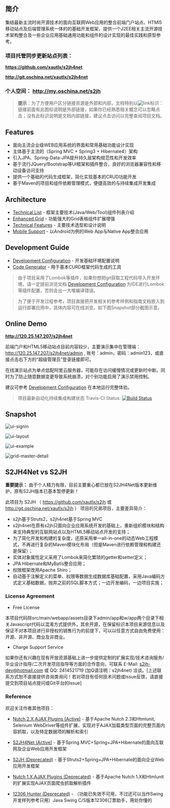 ## 简介

集结最新主流时尚开源技术的面向互联网Web应用的整合前端门户站点、HTMl5移动站点及后端管理系统一体的的基础开发框架，提供一个J2EE相关主流开源技术架构整合及一些企业应用基础通用功能和组件的设计实现的最佳实践和原型参考。

### 项目托管同步更新站点列表：

**https://github.com/xautlx/s2jh4net**

**http://git.oschina.net/xautlx/s2jh4net**

### 个人空间： http://my.oschina.net/s2jh

> **提示**：为了方便用户区分链接资源是外部和内部，文档特别以![link](http://git.oschina.net/xautlx/s2jh4net/raw/master/src/main/webapp/docs/markdown/images/link.gif)标识：链接前面有此图标说明是外部链接，如果你已经熟悉相关概念可以忽略点击；没有此标识说明是文档内部链接，建议点击访问以完整查阅项目文档。

## Features

* 面向主流企业级WEB应用系统的界面和常用基础功能设计实现
* 主体基于主流的（Spring MVC + Spring3 + Hibernate4）架构
* 引入JPA、Spring-Data-JPA提升持久层架构规范性和开发效率
* 基于流行JQuery/Bootstrap等UI框架和插件整合，良好的浏览器兼容性和移动设备访问支持
* 提供一个基础的代码生成框架，简化实现基本的CRUD功能开发
* 基于Maven的项目和组件依赖管理模式，便捷高效的与持续集成开发集成

## Architecture

* [Technical List](https://github.com/xautlx/s2jh4net/blob/master/src/main/webapp/docs/markdown/%E6%8A%80%E6%9C%AF%E5%88%97%E8%A1%A8.md) - 框架主要技术(Java/Web/Tool)组件列表介绍
* [Enhanced Grid](https://github.com/xautlx/s2jh4net/blob/master/src/main/webapp/docs/markdown/%E8%A1%A8%E6%A0%BC%E7%BB%84%E4%BB%B6.md) - 功能强大的Grid表格组件扩展增强
* [Technical Features](https://github.com/xautlx/s2jh4net/blob/master/src/main/webapp/docs/markdown/%E6%8A%80%E6%9C%AF%E7%89%B9%E6%80%A7.md) - 主要技术选型和设计说明
* [Mobile Support](https://github.com/xautlx/s2jh4net/blob/master/src/main/webapp/docs/markdown/%E7%A7%BB%E5%8A%A8%E6%94%AF%E6%8C%81.md) - 以Android为例的Web App与Native App整合应用

## Development Guide

* [Development Configuration](https://github.com/xautlx/s2jh4net/blob/master/src/main/webapp/docs/markdown/%E5%BC%80%E5%8F%91%E9%85%8D%E7%BD%AE.md) - 开发基础环境配置说明
* [Code Generator](https://github.com/xautlx/s2jh4net/blob/master/src/main/webapp/docs/markdown/%E4%BB%A3%E7%A0%81%E7%94%9F%E6%88%90.md) - 用于基本CURD框架代码生成的工具

> 由于项目采用了Lombok等插件，如果你想把git获取工程代码导入开发环境，请一定提前浏览文档 [Development Configuration](https://github.com/xautlx/s2jh4net/blob/master/src/main/webapp/docs/markdown/%E5%BC%80%E5%8F%91%E9%85%8D%E7%BD%AE.md) 为IDE进行Lombok等插件配置，否则会出一大堆编译错误。

> 为了便于开发过程参考，项目直接把开发相关的参考样例和指南文档嵌入到运行部署应用中，具体内容可在线浏览，如下图Snapshot部分截图示意。

## Online Demo

**http://120.25.147.207/s2jh4net**

前端门户和HTML5移动站点目前内容较少，主要演示集中在管理端：http://120.25.147.207/s2jh4net/admin , 账号：admin，密码：admin123，或直接点击右下方的“超级管理员”登录链接即可。

在线演示站点为单点低配阿里云服务器，可能存在访问缓慢情况或更新时中断。同时为了防止随意数据变更导致系统崩溃，对个别功能启用了演示禁用控制。

建议可参考 [Development Configuration](https://github.com/xautlx/s2jh4net/blob/master/src/main/webapp/docs/markdown/%E5%BC%80%E5%8F%91%E9%85%8D%E7%BD%AE.md) 在本地运行完整体验。

> 项目最新自动化持续集成构建状态 Travis-CI Status: [![Build Status](https://travis-ci.org/xautlx/s2jh4net.svg?branch=master)](https://travis-ci.org/xautlx/s2jh4net)

## Snapshot

![ui-signin](http://git.oschina.net/xautlx/s2jh4net/raw/master/src/main/webapp/docs/markdown/images/img-0065.jpg)

![ui-layout](http://git.oschina.net/xautlx/s2jh4net/raw/master/src/main/webapp/docs/markdown/images/ui-layout.jpg)

![ui-example](http://git.oschina.net/xautlx/s2jh4net/raw/master/src/main/webapp/docs/markdown/images/ui-example.jpg)

![grid-master-detail](http://git.oschina.net/xautlx/s2jh4net/raw/master/src/main/webapp/docs/markdown/images/grid-master-detail.png)

## S2JH4Net vs S2JH

**重要提示：** 由于个人精力有限，目前主要重心都已放在S2JH4Net版本更新维护，原有S2JH版本已基本暂停更新！

此项目为 S2JH （ https://github.com/xautlx/s2jh 或 http://git.oschina.net/xautlx/s2jh ） 项目的兄弟项目，主要差异简介：

* s2jh基于Struts2，s2jh4net基于Spring MVC
* s2jh4net在原有s2jh只面向企业应用系统开发的基础上，重新组织模块和结构来支持典型的互联网站点以及HTML5移动站点开发的支持；
* 为了简化开发和构建的复杂度，还原采用单一all-in-one的动态Web工程模式，不再进行复杂的Maven模块化布局（但是Maven进行依赖管理和构建还是保留）；
* 实体对象属性定义采用了Lombok来简化繁琐的getter和setter定义；
* JPA Hibernate和MyBatis整合应用；
* 权限框架改用Apache Shiro；
* 自动基于注解定义的菜单、权限等数据生成数据库基础配置，采用Java编码方式定义基础数据，抛弃之前的SQL脚本方式；一边开发编码，一边项目实施；

### License Agreement

* Free License

本项目代码除src/main/webapp/assets目录下admin/app和w/app两个目录下相关Javascript代码以混淆方式提供外，其余开源，在保留标识本项目来源信息以及保证不对本项目进行非授权的销售行为的前提下，可以以任意方式自由免费使用：开源、非开源、商业及非商业。

* Charge Support Service

如果你还有兴趣在现有开放资源基础上进一步提供定制的扩展实现/技术咨询服务/毕业设计指导/二次开发项目指导等方面的合作意向，可联系 E-Mail: s2jh-dev@hotmail.com 或 QQ: 2414521719 (加Q请注明：s2jh4net) 洽谈。[上述联系方式恕不直接提供咨询类询问！若对项目有任何技术问题或Issue反馈，请直接提交到项目站点提问或Git平台的Issue]


### Reference

欢迎关注作者其他项目：

* [Nutch 2.X AJAX Plugins (Active)](https://github.com/xautlx/nutch-ajax) -  基于Apache Nutch 2.3和Htmlunit, Selenium WebDriver等组件扩展，实现对于AJAX加载类型页面的完整页面内容抓取，以及特定数据项的解析和索引

* [S2JH4Net (Active)](https://github.com/xautlx/s2jh4net) -  基于Spring MVC+Spring+JPA+Hibernate的面向互联网及企业Web应用开发框架

* [S2JH (Deprecated)](https://github.com/xautlx/s2jh) -  基于Struts2+Spring+JPA+Hibernate的面向企业Web应用开发框架
 
* [Nutch 1.X AJAX Plugins (Deprecated)](https://github.com/xautlx/nutch-htmlunit) -  基于Apache Nutch 1.X和Htmlunit的扩展实现AJAX页面爬虫抓取解析插件
 
* [12306 Hunter (Deprecated)](https://github.com/xautlx/12306-hunter) - （功能已失效不可用，不过还可以当作Swing开发样列参考只用）Java Swing C/S版本12306订票助手，用处你懂的

